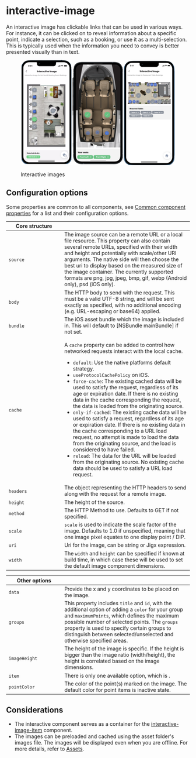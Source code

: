 # interactive-image

An interactive image has clickable links that can be used in various ways. For instance, it can be clicked on to reveal information about a specific point, indicate a selection, such as a booking, or use it as a multi-selection. This is typically used when the information you need to convey is better presented visually than in text.

<figure><img src="../../../.gitbook/assets/CC-interactiveImage.png" alt="Interactive images" width="563"><figcaption><p>Interactive images</p></figcaption></figure>

## Configuration options

Some properties are common to all components, see [Common component properties](interactive-image.md) for a list and their configuration options.

<table><thead><tr><th width="138.734375">Core structure</th><th></th></tr></thead><tbody><tr><td><code>source</code></td><td>The image source can be a remote URL or a local file resource. This property can also contain several remote URLs, specified with their width and height and potentially with scale/other URI arguments. The native side will then choose the best uri to display based on the measured size of the image container. The currently supported formats are png, jpg, jpeg, bmp, gif, webp (Android only), psd (iOS only).</td></tr><tr><td><code>body</code></td><td>The HTTP body to send with the request. This must be a valid UTF-8 string, and will be sent exactly as specified, with no additional encoding (e.g. URL-escaping or base64) applied.</td></tr><tr><td><code>bundle</code></td><td>The iOS asset bundle which the image is included in. This will default to [NSBundle mainBundle] if not set.</td></tr><tr><td><code>cache</code></td><td><p>A <code>cache</code> property can be added to control how networked requests interact with the local cache.</p><ul><li><code>default</code>: Use the native platforms default strategy.</li><li><code>useProtocolCachePolicy</code> on iOS.</li><li><code>force-cache</code>: The existing cached data will be used to satisfy the request, regardless of its age or expiration date. If there is no existing data in the cache corresponding the request, the data is loaded from the originating source.</li><li><code>only-if-cached</code>: The existing cache data will be used to satisfy a request, regardless of its age or expiration date. If there is no existing data in the cache corresponding to a URL load request, no attempt is made to load the data from the originating source, and the load is considered to have failed.</li><li><code>reload</code>: The data for the URL will be loaded from the originating source. No existing cache data should be used to satisfy a URL load request.</li></ul></td></tr><tr><td><code>headers</code></td><td>The object representing the HTTP headers to send along with the request for a remote image.</td></tr><tr><td><code>height</code></td><td>The height of the source.</td></tr><tr><td><code>method</code></td><td>The HTTP Method to use. Defaults to GET if not specified.</td></tr><tr><td><code>scale</code></td><td><code>scale</code> is used to indicate the scale factor of the image. Defaults to 1.0 if unspecified, meaning that one image pixel equates to one display point / DIP.</td></tr><tr><td><code>uri</code></td><td>Uri for the image, can be string or Jigx expression.</td></tr><tr><td><code>width</code></td><td>The <code>width</code> and <code>height</code> can be specified if known at build time, in which case these will be used to set the default image component dimensions.</td></tr></tbody></table>

<table><thead><tr><th width="138.90234375">Other options</th><th></th></tr></thead><tbody><tr><td><code>data</code></td><td>Provide the x and y coordinates to be placed on the image.</td></tr><tr><td><code>groups</code></td><td>This property includes <code>title</code> and <code>id</code>, with the additional option of adding a <code>color</code> for your group and <code>maximumPoints</code>, which defines the maximum possible number of selected points. The <code>groups</code> property is used to specify certain groups to distinguish between selected/unselected and otherwise specified areas.</td></tr><tr><td><code>imageHeight</code></td><td>The height of the image is specific. If the height is bigger than the image ratio (width/height), the height is correlated based on the image dimensions.</td></tr><tr><td><code>item</code></td><td>There is only one available option, which is .</td></tr><tr><td><code>pointColor</code></td><td>The color of the point(s) marked on the image. The default color for point items is inactive state.</td></tr></tbody></table>

## Considerations

* The interactive component serves as a container for the [interactive-image-item](interactive-image-item.md) component.
* The images can be preloaded and cached using the asset folder's images file. The images will be displayed even when you are offline. For more details, refer to [Assets](https://docs.jigx.com/assets).
